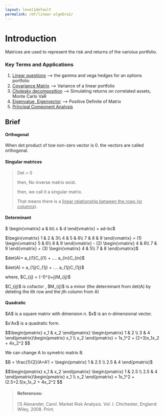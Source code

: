 ```yaml
---
layout: level1default 
permalink: /mf/linear-algebra1/
---
```


# Introduction

<p>Matrices are used to represent the risk and returns of the varioius portfolio.</p>

<h3>Key Terms and Applications</h3>
<ol>
	<li><u class="light">Linear questions</u> --> the gamma and vega hedges for an options portfolio</li>
    <li><u class="light">Covariance Matrix</u> --> Variance of a linear portfolio</li>
    <li><u class="light">Cholesky decomposition</u> --> Simulating returns on correlated assets, Monte Carlo VaR</li>
    <li><u class="light">Eigenvalue, Eigenvector</u> --> Positive Definite of Matrix</li>
    <li><u class="light">Principal Component Analysis</u></li>
</ol>


<h2>Brief</h2>

<h4>Orthogonal</h4>
<p>When dot product of tow non-zero vector is 0. the vectors are called orthogonal.</p>

<h4>Singular matrices</h4>
<blockquote><p>Det = 0</p>
<p>then, No inverse matrix exist.</p>
<p>then, we call it a singular matrix.</p>
<p>That means there is a <u class="light">linear relationship between the rows (or columns)</u>.</p></blockquote>


<h4>Determinant</h4>
<p>$
\begin{vmatrix}
a & b\\
c & d
\end{vmatrix} = ad-bc$
</p>
<p>
$\begin{vmatrix}
1 & 2 & 3\\
4 & 5 & 6\\
7 & 8 & 9
\end{vmatrix} = (1) \begin{vmatrix}  5 & 6\\ 8 & 9 \end{vmatrix} - (2) \begin{vmatrix}  4 & 6\\ 7 & 9 \end{vmatrix} + (3) \begin{vmatrix}  4 & 5\\ 7 & 8 \end{vmatrix}$</p>
<p>$det(A)= a_{i1}C_{i1} + .... a_{in}C_{in}$</p>

<p>$det(A) = a_{1j}C_{1j} + .... a_{1j}C_{1j}$</p>

<p>where, $C_{ij} = (-1)^{i+j}M_{ij}$</p>
<p>$C_{ij}$ is cofactor , $M_{ij}$ is a minor (the determinant from det(A) by deleting the ith row and the jth column from A)</p>

<h4>Quadratic</h4>
<p>$A$ is a square matrix with dimension n. $x$ is an n-dimensional vector.</p>
<p>$x'Ax$ is a quadratic form.</p>
<p>$$\begin{pmatrix}
x_1 & x_2
\end{pmatrix}
\begin{pmatrix}
1 & 2 \\
3 & 4
\end{pmatrix}\begin{pmatrix}
x_1 \\ x_2
\end{pmatrix} = 1x_1^2 + (2+3)x_1x_2 + 4x_2^2
$$</p>
<p>We can change A to symetric matrix B.</p>
<p>$B = \frac{1}{2}(A+A') = \begin{pmatrix}
1 & 2.5 \\
2.5 & 4
\end{pmatrix}$</p>
<p>$$\begin{pmatrix}
x_1 & x_2
\end{pmatrix}
\begin{pmatrix}
1 & 2.5 \\
2.5 & 4
\end{pmatrix}\begin{pmatrix}
x_1 \\ x_2
\end{pmatrix} = 1x_1^2 + (2.5+2.5)x_1x_2 + 4x_2^2
$$</p>






<blockquote>
<h4 id="references">References:</h4>
<p>[1] Alexander, Carol. Market Risk Analysis. Vol. I. Chichester, England: Wiley, 2008. Print.  </p> 
</blockquote>
